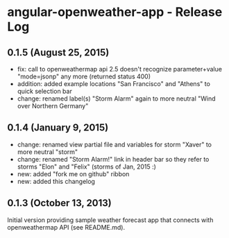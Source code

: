 # angular-openweather-app - Release Log

## 0.1.5 (August 25, 2015)

- fix: call to openweathermap api 2.5 doesn't recognize parameter+value "mode=jsonp" any more (returned status 400)
- addition: added example locations "San Francisco" and "Athens" to quick selection bar
- change: renamed label(s) "Storm Alarm" again to more neutral "Wind over Northern Germany"

## 0.1.4 (January 9, 2015)

- change: renamed view partial file and variables for storm "Xaver" to more neutral "storm"
- change: renamed "Storm Alarm!" link in header bar so they refer to storms "Elon" and "Felix" (storms of Jan, 2015 :)
- new: added "fork me on github" ribbon
- new: added this changelog


## 0.1.3 (October 13, 2013)

Initial version providing sample weather forecast app that connects with openweathermap API (see README.md).
